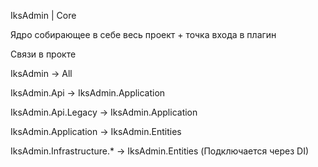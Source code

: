 ﻿IksAdmin | Core

Ядро собирающее в себе весь проект + точка входа в плагин


Связи в прокте

IksAdmin -> All

IksAdmin.Api -> IksAdmin.Application

IksAdmin.Api.Legacy -> IksAdmin.Application

IksAdmin.Application -> IksAdmin.Entities

IksAdmin.Infrastructure.* -> IksAdmin.Entities (Подключается через DI)